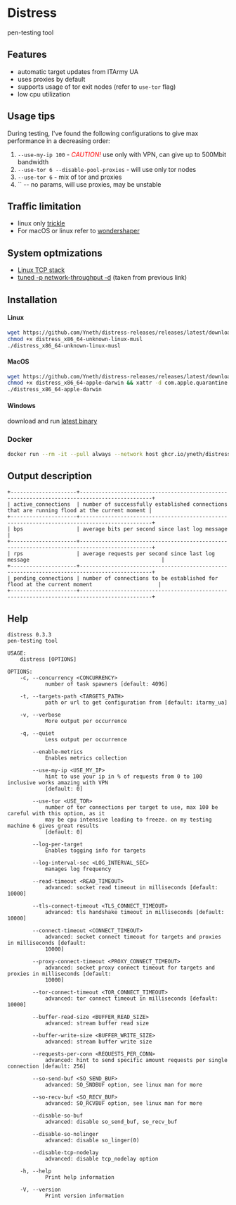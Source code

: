 # Distress
pen-testing tool

Features
-------------

- automatic target updates from ITArmy UA
- uses proxies by default
- supports usage of tor exit nodes (refer to `use-tor` flag)
- low cpu utilization

Usage tips
-------------

During testing, I've found the following configurations to give max performance in a decreasing order:

1) `--use-my-ip 100` - <span style="color: red">*CAUTION!*</span> use only with VPN, can give up to 500Mbit bandwidth
2) `--use-tor 6 --disable-pool-proxies` - will use only tor nodes
3) `--use-tor 6` - mix of tor and proxies
4) `` -- no params, will use proxies, may be unstable

Traffic limitation
-------------
- linux only [trickle](https://averagelinuxuser.com/limit-bandwidth-linux/#limiting-the-bandwidth-per-application-with-trickle)
- For macOS or linux refer to [wondershaper](https://github.com/magnific0/wondershaper)

System optmizations
-------------
- [Linux TCP stack](https://linux2me.wordpress.com/2018/06/03/tuning-the-tcp-stack-system-administrator/)
- [tuned -p network-throughput -d](https://tuned-project.org/) (taken from previous link)


Installation
-------------

#### Linux

```bash
wget https://github.com/Yneth/distress-releases/releases/latest/download/distress_x86_64-unknown-linux-musl
chmod +x distress_x86_64-unknown-linux-musl
./distress_x86_64-unknown-linux-musl
```

#### MacOS

```bash
wget https://github.com/Yneth/distress-releases/releases/latest/download/distress_x86_64-apple-darwin
chmod +x distress_x86_64-apple-darwin && xattr -d com.apple.quarantine distress_x86_64-apple-darwin
./distress_x86_64-apple-darwin
```

#### Windows

download and
run [latest binary](https://github.com/Yneth/distress-releases/releases/latest/download/distress_x86_64-pc-windows-msvc.exe)


### Docker

```bash
docker run --rm -it --pull always --network host ghcr.io/yneth/distress 
```

Output description
-------------
```
+---------------------+---------------------------------------------------------------------------------------------+
| active_connections  | number of successfully established connections that are running flood at the current moment |
+---------------------+---------------------------------------------------------------------------------------------+
| bps                 | average bits per second since last log message                                              |
+---------------------+---------------------------------------------------------------------------------------------+
| rps                 | average requests per second since last log message                                          |
+---------------------+---------------------------------------------------------------------------------------------+
| pending_connections | number of connections to be established for flood at the current moment                     |
+---------------------+---------------------------------------------------------------------------------------------+
```


Help
-------------
```
distress 0.3.3
pen-testing tool

USAGE:
    distress [OPTIONS]

OPTIONS:
    -c, --concurrency <CONCURRENCY>
            number of task spawners [default: 4096]

    -t, --targets-path <TARGETS_PATH>
            path or url to get configuration from [default: itarmy_ua]

    -v, --verbose
            More output per occurrence

    -q, --quiet
            Less output per occurrence

        --enable-metrics
            Enables metrics collection

        --use-my-ip <USE_MY_IP>
            hint to use your ip in % of requests from 0 to 100 inclusive works amazing with VPN
            [default: 0]

        --use-tor <USE_TOR>
            number of tor connections per target to use, max 100 be careful with this option, as it
            may be cpu intensive leading to freeze. on my testing machine 6 gives great results
            [default: 0]

        --log-per-target
            Enables togging info for targets

        --log-interval-sec <LOG_INTERVAL_SEC>
            manages log frequency

        --read-timeout <READ_TIMEOUT>
            advanced: socket read timeout in milliseconds [default: 10000]

        --tls-connect-timeout <TLS_CONNECT_TIMEOUT>
            advanced: tls handshake timeout in milliseconds [default: 10000]

        --connect-timeout <CONNECT_TIMEOUT>
            advanced: socket connect timeout for targets and proxies in milliseconds [default:
            10000]

        --proxy-connect-timeout <PROXY_CONNECT_TIMEOUT>
            advanced: socket proxy connect timeout for targets and proxies in milliseconds [default:
            10000]

        --tor-connect-timeout <TOR_CONNECT_TIMEOUT>
            advanced: tor connect timeout in milliseconds [default: 10000]

        --buffer-read-size <BUFFER_READ_SIZE>
            advanced: stream buffer read size

        --buffer-write-size <BUFFER_WRITE_SIZE>
            advanced: stream buffer write size

        --requests-per-conn <REQUESTS_PER_CONN>
            advanced: hint to send specific amount requests per single connection [default: 256]

        --so-send-buf <SO_SEND_BUF>
            advanced: SO_SNDBUF option, see linux man for more

        --so-recv-buf <SO_RECV_BUF>
            advanced: SO_RCVBUF option, see linux man for more

        --disable-so-buf
            advanced: disable so_send_buf, so_recv_buf

        --disable-so-nolinger
            advanced: disable so_linger(0)

        --disable-tcp-nodelay
            advanced: disable tcp_nodelay option

    -h, --help
            Print help information

    -V, --version
            Print version information
```
